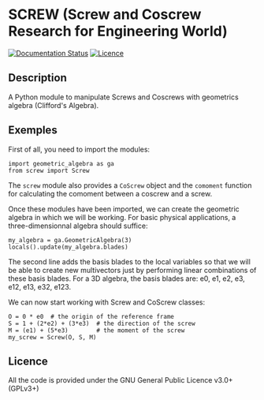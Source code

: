 # SCREW (Screw and Coscrew Research for Engineering World)
[![Documentation Status](https://readthedocs.org/projects/screw/badge/?version=latest)](https://screw.readthedocs.io/en/latest/?badge=latest)
[![Licence](https://img.shields.io/github/license/Shadow15510/SCREW?color=green)](https://github.com/Shadow15510/SCREW/blob/master/LICENSE)

## Description
A Python module to manipulate Screws and Coscrews with geometrics algebra (Clifford's Algebra).

## Exemples
First of all, you need to import the modules:
```
import geometric_algebra as ga
from screw import Screw
```
The `screw` module also provides a `CoScrew` object and the `comoment` function for calculating the comoment between a coscrew and a screw.

Once these modules have been imported, we can create the geometric algebra in which we will be working. For basic physical applications, a three-dimensionnal algebra should suffice:
```
my_algebra = ga.GeometricAlgebra(3)
locals().update(my_algebra.blades)
```
The second line adds the basis blades to the local variables so that we will be able to create new multivectors just by performing linear combinations of these basis blades. For a 3D algebra, the basis blades are: e0, e1, e2, e3, e12, e13, e32, e123.

We can now start working with Screw and CoScrew classes:
```
O = 0 * e0  # the origin of the reference frame
S = 1 + (2*e2) + (3*e3)  # the direction of the screw
M = (e1) + (5*e3)        # the moment of the screw
my_screw = Screw(O, S, M)
```

## Licence
All the code is provided under the GNU General Public Licence v3.0+ (GPLv3+)
